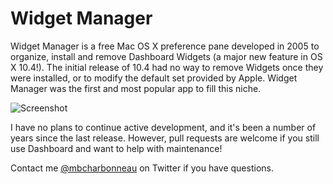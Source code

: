 # Widget Manager

Widget Manager is a free Mac OS X preference pane developed in 2005 to organize, install and remove Dashboard Widgets (a major new feature in OS X 10.4!). The initial release of 10.4 had no way to remove Widgets once they were installed, or to modify the default set provided by Apple. Widget Manager was the first and most popular app to fill this niche.

![Screenshot](http://downtownsoftwarehouse.com/screenshots/WidgetManager-1.png)

I have no plans to continue active development, and it's been a number of years since the last release. However, pull requests are welcome if you still use Dashboard and want to help with maintenance!

Contact me [@mbcharbonneau](https://twitter.com/mbcharbonneau) on Twitter if you have questions.
